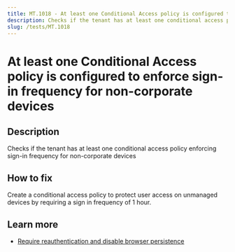 ```yaml
---
title: MT.1018 - At least one Conditional Access policy is configured to enforce sign-in frequency for non-corporate devices
description: Checks if the tenant has at least one conditional access policy enforcing sign-in frequency for non-corporate devices
slug: /tests/MT.1018
---
```


# At least one Conditional Access policy is configured to enforce sign-in frequency for non-corporate devices

## Description

Checks if the tenant has at least one conditional access policy enforcing sign-in frequency for non-corporate devices

## How to fix

Create a conditional access policy to protect user access on unmanaged devices by requiring a sign in frequency of 1 hour.

## Learn more

- [Require reauthentication and disable browser persistence](https://aka.ms/CATemplatesBrowserSession)
